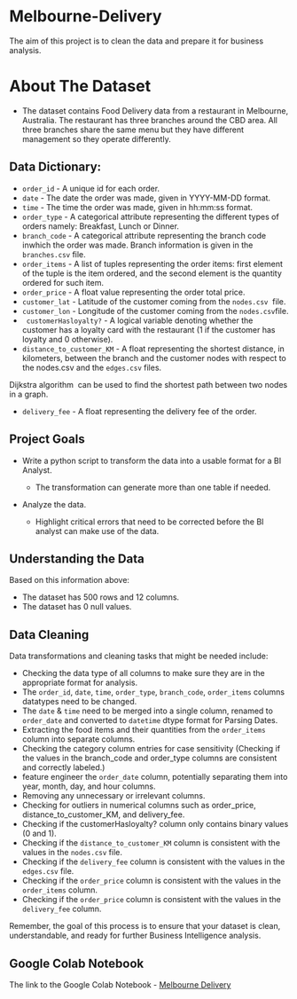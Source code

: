 # Melbourne-Delivery
The aim of this project is to clean the data and prepare it for business analysis.


# About The Dataset

- The dataset contains Food Delivery data from a restaurant in Melbourne, Australia. ​The restaurant has three branches around the CBD area. All three branches share the same menu but they have different management so they operate differently.

## Data Dictionary:

- `order_id` - A unique id for each order.
- `date` - The date the order was made, given in YYYY-MM-DD format.
- `time` - The time the order was made, given in hh:mm:ss format.
- `order_type` - A categorical attribute representing the different types of orders namely: Breakfast, Lunch or Dinner.
- `branch_code` - A categorical attribute representing the branch code inwhich the order was made. Branch information is given in the `​branches.csv` file.
- `order_items` - A list of tuples representing the order items: first element of the tuple is the item ordered, and the second element is the quantity ordered for such item.
- `order_price` - A float value representing the order total price.
- `customer_lat` - Latitude of the customer coming from the `​nodes.csv` ​ file.
- `customer_lon` - Longitude of the customer coming from the `​nodes.csv`file.
- ` customerHasloyalty?` - A logical variable denoting whether the customer has a loyalty card with the restaurant (1 if the customer has loyalty and 0 otherwise).
- `distance_to_customer_KM` - A float representing the shortest distance, in kilometers, between the branch and the customer nodes with respect to the ​nodes.csv​ and the `​edges.csv` ​ files.

​Dijkstra algorithm ​ can be used to find the shortest path between two nodes in a graph.


- `delivery_fee` - A float representing the delivery fee of the order.



## Project Goals 

- Write a python script to transform the data into a usable format for a BI Analyst.

    -  The transformation can generate more than one table if needed.

- Analyze the data.

    -  Highlight critical errors that need to be corrected before the BI analyst can make use of the data.



## Understanding the Data

Based on this information above:

- The dataset has 500 rows and 12 columns.
- The dataset has 0 null values.

## Data Cleaning

Data transformations and cleaning tasks that might be needed include:

- Checking the data type of all columns to make sure they are in the appropriate format for analysis.
- The `order_id`, `date`, `time`, `order_type`, `branch_code`, `order_items` columns datatypes need to be changed.
- The `date` &  `time` need to be merged into a single column, renamed to `order_date` and converted to `datetime` dtype format for Parsing Dates.
- Extracting the food items and their quantities from the `order_items` column into separate columns.
- Checking the category column entries for case sensitivity (Checking if the values in the branch_code and order_type columns are consistent and correctly labeled.)
- feature engineer the `order_date`  column, potentially separating them into year, month, day, and hour columns.
- Removing any unnecessary or irrelevant columns.
- Checking for outliers in numerical columns such as order_price, distance_to_customer_KM, and delivery_fee.
- Checking if the customerHasloyalty? column only contains binary values (0 and 1).
- Checking if the  `distance_to_customer_KM` column is consistent with the values in the `nodes.csv` file.
- Checking if the `delivery_fee` column is consistent with the values in the `edges.csv`  file.
- Checking if the `order_price` column is consistent with the values in the `order_items`  column.
- Checking if the `order_price` column is consistent with the values in the  `delivery_fee` column.


Remember, the goal of this process is to ensure that your dataset is clean, understandable, and ready for further Business Intelligence analysis.

## Google Colab Notebook

The link to the Google Colab Notebook - [Melbourne Delivery](https://colab.research.google.com/drive/1n7pf2TB5SVoII47Y4gxOVBysItRSLpQd?usp=sharing)


